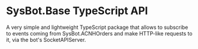 # SysBot.Base TypeScript API

A very simple and lightweight TypeScript package that allows to subscribe to events coming from SysBot.ACNHOrders and make HTTP-like requests to it, via the bot's SocketAPIServer.

